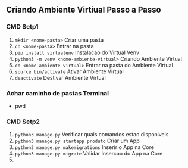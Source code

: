 ## Criando Ambiente Virtiual Passo a Passo
### CMD Setp1
1. ` mkdir <nome-pasta> ` Criar uma pasta
2. ` cd <nome-pasta> ` Entrar na pasta
3. ` pip install virtualenv ` Instalacao do Virtual Venv
4. ` python3 -m venv <nome-ambiente-virtual> ` Criando Ambiente Virtual
5. ` cd <nome-ambiente-virtual> ` Entrar na pasta do Ambiente Virtual
6. ` source bin/activate ` Ativar Ambiente Virtual
7. ` deactivate ` Destivar Ambiente Virtual

### Achar caminho de pastas Terminal
- pwd
### CMD Setp2
1. `python3 manage.py` Verificar quais comandos estao disponiveis
2. `python3 manage.py startapp produto` Criar um App
3. `python3 manage.py makemigrations` Inserir o App na Core
4. `python3 manage.py migrate` Validar Insercao do App na Core
5. 